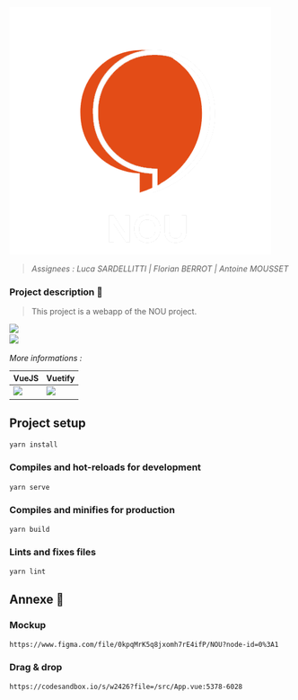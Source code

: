 ![Nou logo](src/assets/nou.png)

> _Assignees : Luca SARDELLITTI | Florian BERROT | Antoine MOUSSET_

### Project description :bookmark_tabs:

> This project is a webapp of the NOU project.   

[<img src="https://img.shields.io/badge/Language : -VueJS-green.svg">](https://vuejs.org/v2/guide/)  
[<img src="https://img.shields.io/badge/Librairie :-Vuetify -9cf.svg">](https://vuetifyjs.com/en/getting-started/installation/)

_More informations :_

| VueJS | Vuetify | 
| ------ | ------ |
| [<img src="https://upload.wikimedia.org/wikipedia/commons/thumb/9/95/Vue.js_Logo_2.svg/2367px-Vue.js_Logo_2.svg.png" width="80">](https://vuejs.org/v2/guide/)  |  [<img src="https://seeklogo.com/images/V/vuetify-logo-3BCF73C928-seeklogo.com.png" width="70">](https://vuetifyjs.com/en/getting-started/installation/) |

## Project setup
```
yarn install
```

### Compiles and hot-reloads for development
```
yarn serve
```

### Compiles and minifies for production
```
yarn build
```

### Lints and fixes files
```
yarn lint
```

## Annexe :page_facing_up:

### Mockup
```
https://www.figma.com/file/0kpqMrK5q8jxomh7rE4ifP/NOU?node-id=0%3A1
```

### Drag & drop
```
https://codesandbox.io/s/w2426?file=/src/App.vue:5378-6028
```
